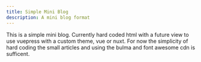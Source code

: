 ```yaml
---
title: Simple Mini Blog
description: A mini blog format
---
```



This is a simple mini blog.
Currently hard coded html with a future view to use vuepress with a custom theme,
vue or nuxt.
For now the simplicity of hard coding the small articles and using the bulma and
font awesome cdn is sufficent.
